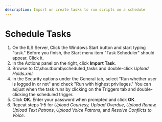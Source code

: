 ```yaml
---
description: Import or create tasks to run scripts on a schedule
---
```


# Schedule Tasks

1. On the ILS Server, Click the Windows Start button and start typing "task."  Before you finish, the Start menu item "Task Scheduler" should appear. Click it.
2. In the Actions panel on the right, click **Import Task**.
3. Browse to C:\shoutbomb\scheduled\_tasks and double-click _Upload Holds.xml._
4. In the Security options under the General tab, select "Run whether user is logged in or not" and check "Run with highest privileges."  You can adjust when the task runs by clicking on the Triggers tab and double-clicking the scheduled trigger.
5. Click **OK.**  Enter your password when prompted and click **OK**.&#x20;
6. &#x20;Repeat steps 1-5 for _Upload Courtesy,_ _Upload Overdue_, _Upload Renew,_ _Upload Text Patrons_, _Upload Voice Patrons_, and _Resolve Conflicts to Voice_.
